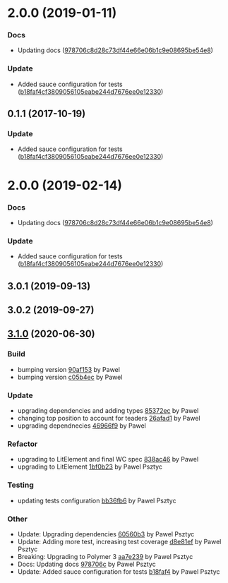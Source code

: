 <a name="2.0.0"></a>
# 2.0.0 (2019-01-11)


### Docs

* Updating docs ([978706c8d28c73df44e66e06b1c9e08695be54e8](https://github.com/advanced-rest-client/web-url-input/commit/978706c8d28c73df44e66e06b1c9e08695be54e8))

### Update

* Added sauce configuration for tests ([b18faf4cf3809056105eabe244d7676ee0e12330](https://github.com/advanced-rest-client/web-url-input/commit/b18faf4cf3809056105eabe244d7676ee0e12330))



<a name="0.1.1"></a>
## 0.1.1 (2017-10-19)


### Update

* Added sauce configuration for tests ([b18faf4cf3809056105eabe244d7676ee0e12330](https://github.com/advanced-rest-client/web-url-input/commit/b18faf4cf3809056105eabe244d7676ee0e12330))



# 2.0.0 (2019-02-14)


### Docs

* Updating docs ([978706c8d28c73df44e66e06b1c9e08695be54e8](https://github.com/advanced-rest-client/web-url-input/commit/978706c8d28c73df44e66e06b1c9e08695be54e8))

### Update

* Added sauce configuration for tests ([b18faf4cf3809056105eabe244d7676ee0e12330](https://github.com/advanced-rest-client/web-url-input/commit/b18faf4cf3809056105eabe244d7676ee0e12330))



## 3.0.1 (2019-09-13)



## 3.0.2 (2019-09-27)



<a name="3.1.0"></a>
## [3.1.0](https://github.com/advanced-rest-client/web-url-input/compare/3.0.1...3.1.0) (2020-06-30)

### Build

* bumping version [90af153](https://github.com/advanced-rest-client/web-url-input/commit/90af1530d624d1270e9f31421f94e55385171a82) by Pawel
* bumping version [c05b4ec](https://github.com/advanced-rest-client/web-url-input/commit/c05b4ec2979e7011b11a3043d0aeaee7ccdd66ad) by Pawel


### Update

* upgrading dependencies and adding types [85372ec](https://github.com/advanced-rest-client/web-url-input/commit/85372ecdadbac65b2349975590fda4553654789f) by Pawel
* changing top position to account for teaders [26afad1](https://github.com/advanced-rest-client/web-url-input/commit/26afad1bbae0e08d9e1cd9f2dc30859fff43004a) by Pawel
* upgrading dependnecies [46966f9](https://github.com/advanced-rest-client/web-url-input/commit/46966f9250dfc6d03d42bb390f0a5471abc541a0) by Pawel


### Refactor

* upgrading to LitElement and final WC spec [838ac46](https://github.com/advanced-rest-client/web-url-input/commit/838ac46a06d23ef20e376ee60f3bd72be791d2a9) by Pawel
* upgrading to LitElement [1bf0b23](https://github.com/advanced-rest-client/web-url-input/commit/1bf0b23ce769612a1772768d920c03c0f335b5fd) by Pawel Psztyc


### Testing

* updating tests configuration [bb36fb6](https://github.com/advanced-rest-client/web-url-input/commit/bb36fb67e958fd9b56610cd31739a346459ff489) by Pawel Psztyc


### Other

* Update: Upgrading dependencies
 [60560b3](https://github.com/advanced-rest-client/web-url-input/commit/60560b332e27602d45ce4809669a1d99de55c38d) by Pawel Psztyc
* Update: Adding more test, increasing test coverage
 [d8e81ef](https://github.com/advanced-rest-client/web-url-input/commit/d8e81efa92f1faa6de3d8258623b4741c8f2fdcd) by Pawel Psztyc
* Breaking: Upgrading to Polymer 3
 [aa7e239](https://github.com/advanced-rest-client/web-url-input/commit/aa7e239e1bdafc3f09776e2ea2c52557b127a76d) by Pawel Psztyc
* Docs: Updating docs
 [978706c](https://github.com/advanced-rest-client/web-url-input/commit/978706c8d28c73df44e66e06b1c9e08695be54e8) by Pawel Psztyc
* Update: Added sauce configuration for tests
 [b18faf4](https://github.com/advanced-rest-client/web-url-input/commit/b18faf4cf3809056105eabe244d7676ee0e12330) by Pawel Psztyc


